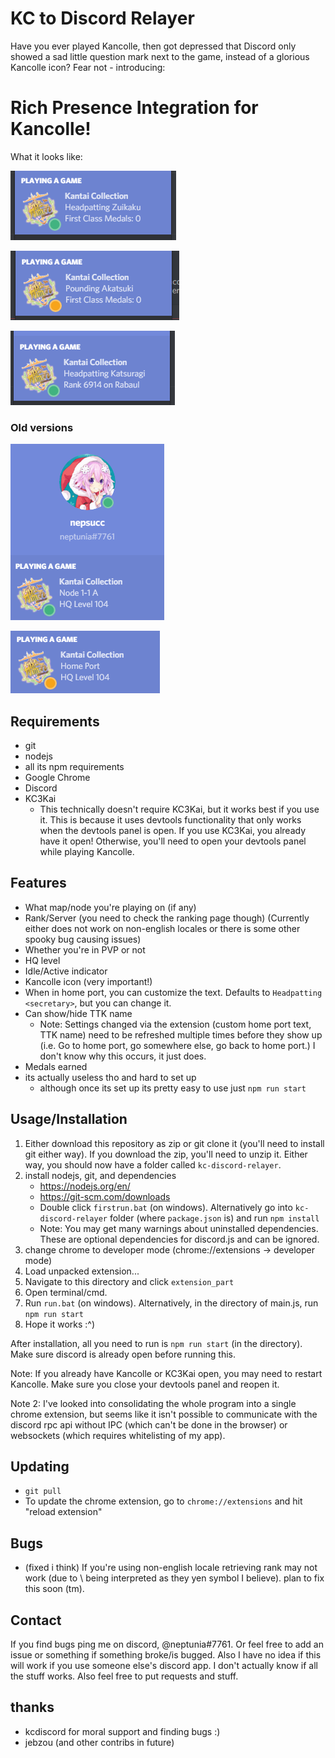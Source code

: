 KC to Discord Relayer
=====================

Have you ever played Kancolle, then got depressed that Discord only showed a sad little question mark next to the game, instead of a glorious Kancolle icon? Fear not - introducing: 

# Rich Presence Integration for Kancolle!

What it looks like:

![default](./img/default_open.PNG)

![custom home port text](./img/new_custom_text.PNG)

![server rank](./img/rank.PNG)

### Old versions

![node 1-1a](./img/battle.PNG)

![idle_home](./img/idle.PNG)

## Requirements

* git
* nodejs
* all its npm requirements
* Google Chrome
* Discord
* KC3Kai
	- This technically doesn't require KC3Kai, but it works best if you use it. This is because it uses devtools functionality that only works when the devtools panel is open. If you use KC3Kai, you already have it open! Otherwise, you'll need to open your devtools panel while playing Kancolle.

## Features

* What map/node you're playing on (if any)
* Rank/Server (you need to check the ranking page though) (Currently either does not work on non-english locales or there is some other spooky bug causing issues)
* Whether you're in PVP or not
* HQ level
* Idle/Active indicator
* Kancolle icon (very important!)
* When in home port, you can customize the text. Defaults to `Headpatting <secretary>`, but you can change it.
* Can show/hide TTK name
	- Note: Settings changed via the extension (custom home port text, TTK name) need to be refreshed multiple times before they show up (i.e. Go to home port, go somewhere else, go back to home port.) I don't know why this occurs, it just does.
* Medals earned
* its actually useless tho and hard to set up
	- although once its set up its pretty easy to use just `npm run start`

## Usage/Installation

1. Either download this repository as zip or git clone it (you'll need to install git either way). If you download the zip, you'll need to unzip it. Either way, you should now have a folder called `kc-discord-relayer`.
2. install nodejs, git, and dependencies
	- https://nodejs.org/en/
	- https://git-scm.com/downloads
	- Double click `firstrun.bat` (on windows). Alternatively go into `kc-discord-relayer` folder (where `package.json` is) and run `npm install`
	- Note: You may get many warnings about uninstalled dependencies. These are optional dependencies for discord.js and can be ignored.
3. change chrome to developer mode (chrome://extensions -> developer mode)
4. Load unpacked extension...
5. Navigate to this directory and click `extension_part`
6. Open terminal/cmd.
7. Run `run.bat` (on windows). Alternatively, in the directory of main.js, run `npm run start`
8. Hope it works :^)

After installation, all you need to run is `npm run start` (in the directory). Make sure discord is already open before running this.

Note: If you already have Kancolle or KC3Kai open, you may need to restart Kancolle. Make sure you close your devtools panel and reopen it.

Note 2: I've looked into consolidating the whole program into a single chrome extension, but seems like it isn't possible to communicate with the discord rpc api without IPC (which can't be done in the browser) or websockets (which requires whitelisting of my app).

## Updating

* `git pull`
* To update the chrome extension, go to `chrome://extensions` and hit "reload extension"

## Bugs

* (fixed i think) If you're using non-english locale retrieving rank may not work (due to \ being interpreted as they yen symbol I believe). plan to fix this soon (tm).

## Contact

If you find bugs ping me on discord, @neptunia#7761. Or feel free to add an issue or something if something broke/is bugged. Also I have no idea if this will work if you use someone else's discord app. I don't actually know if all the stuff works. Also feel free to put requests and stuff.

## thanks

* kcdiscord for moral support and finding bugs :)
* jebzou (and other contribs in future)
